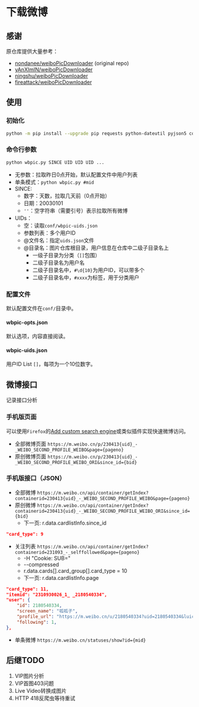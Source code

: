# 下载微博

## 感谢

原仓库提供大量参考：

- [nondanee/weiboPicDownloader](https://github.com/nondanee/weiboPicDownloader) (original repo)
- [yAnXImIN/weiboPicDownloader](https://github.com/yAnXImIN/weiboPicDownloader)  
- [ningshu/weiboPicDownloader](https://github.com/ningshu/weiboPicDownloader) 
- [fireattack/weiboPicDownloader](https://github.com/fireattack/weiboPicDownloader)

## 使用

### 初始化

~~~bash
python -m pip install --upgrade pip requests python-dateutil pyjson5 colorama
~~~

### 命令行参数

~~~bash
python wbpic.py SINCE UID UID UID ...
~~~

- 无参数：拉取昨日0点开始，默认配置文件中用户列表
- 单条模式：`python wbpic.py #mid`
- SINCE: 
	- 数字：天数，拉取几天前（0点开始）
	- 日期：20030101
	- `''`：空字符串（需要引号）表示拉取所有微博
- UIDs：
	- 空：读取`conf/wbpic-uids.json`
	- 参数列表：多个用户ID
	- @文件名：指定`uids.json`文件
	- @目录名：图片仓库根目录，用户信息在仓库中二级子目录名上
		- 一级子目录为分类（`[]`包围）
		- 二级子目录名为用户名
		- 二级子目录名中，`#\d{10}`为用户ID，可以带多个
		- 二级子目录名中，`#xxxx`为标签，用于分类用户

### 配置文件

默认配置文件在`conf/`目录中。

#### wbpic-opts.json

默认选项，内容直接阅读。

#### wbpic-uids.json

用户ID List `[]`，每项为一个10位数字。

## 微博接口

记录接口分析

### 手机版页面

可以使用`Firefox`的[Add custom search engine](https://addons.mozilla.org/en-US/firefox/addon/add-custom-search-engine/)或类似插件实现快速微博访问。

- 全部微博页面		`https://m.weibo.cn/p/230413{uid}_-_WEIBO_SECOND_PROFILE_WEIBO&page={pageno}`
- 原创微博页面		`https://m.weibo.cn/p/230413{uid}_-_WEIBO_SECOND_PROFILE_WEIBO_ORI&since_id={bid}`

### 手机版接口（JSON）

- 全部微博	`https://m.weibo.cn/api/container/getIndex?containerid=230413{uid}_-_WEIBO_SECOND_PROFILE_WEIBO&page={pageno}`
- 原创微博	`https://m.weibo.cn/api/container/getIndex?containerid=230413{uid}_-_WEIBO_SECOND_PROFILE_WEIBO_ORI&since_id={bid}`
	- 下一页: r.data.cardlistInfo.since_id
~~~json
"card_type": 9
~~~
- 关注列表	`https://m.weibo.cn/api/container/getIndex?containerid=231093_-_selffollowed&page={pageno}`
	- -H "Cookie: SUB=" 
	- --compressed
	- r.data.cards[].card_group[].card_type = 10
	- 下一页: r.data.cardlistInfo.page
~~~json
"card_type": 11,
"itemid": "2310930026_1_ _2180540334",
"user": {
	"id": 2180540334,
	"screen_name": "呱呱子",
	"profile_url": "https://m.weibo.cn/u/2180540334?uid=2180540334&luicode=10000011&lfid=231093_-_selffollowed",
	"following": 1,
},
~~~
- 单条微博	`https://m.weibo.cn/statuses/show?id={mid}`

## 后继TODO

1. VIP图片分析
2. VIP首图403问题
3. Live Video转换成图片
4. HTTP 418反爬虫等待重试
